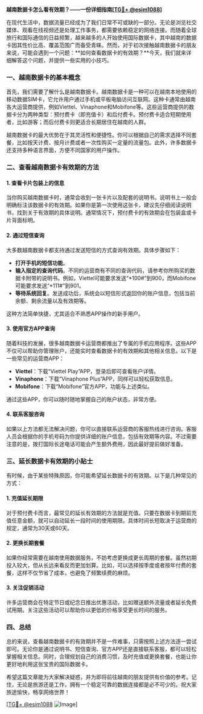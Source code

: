 **越南数据卡怎么看有效期？——一份详细指南[[TG💪+ @esim1088](https://t.me/s/esim1088)]**

在现代生活中，数据流量已经成为了我们日常不可或缺的一部分。无论是浏览社交媒体、观看在线视频还是处理工作事务，都需要依赖稳定的网络连接。而随着全球旅行和国际通信的日益频繁，越来越多的人开始使用国际数据卡，其中越南的数据卡因其性价比高、覆盖范围广而备受青睐。然而，对于初次接触越南数据卡的朋友来说，可能会遇到一个问题：**如何查看数据卡的有效期？**今天，我们就来详细解答这个问题，并提供一些实用的小技巧。

### 一、越南数据卡的基本概念

首先，我们需要了解什么是越南数据卡。越南数据卡是一种可以在越南本地使用的移动数据SIM卡，它允许用户通过手机或平板电脑访问互联网。这种卡通常由越南各大运营商提供，例如Viettel、Vinaphone和Mobifone等。这些运营商提供的数据卡分为两种类型：预付费卡（即充值卡）和后付费卡。预付费卡适合短期使用者，比如游客；而后付费卡则更适合长期居住在越南的人群。

越南数据卡的最大优势在于其灵活性和便捷性。你可以根据自己的需求选择不同套餐，比如按天计费、按月计费或者一次性购买一定量的流量包。此外，许多数据卡还支持多种语言界面，方便不同国家的用户操作。

### 二、查看越南数据卡有效期的方法

#### 1. 查看卡片包装上的信息

当你购买越南数据卡时，通常会收到一张卡片以及配套的说明书。说明书上一般会明确标注该数据卡的有效期。如果你是第一次使用这张卡，建议先仔细阅读说明书，找到关于有效期的具体说明。通常情况下，预付费卡的有效期会在包装盒或卡片背面标明。

#### 2. 通过短信查询

大多数越南数据卡都支持通过发送短信的方式查询有效期。具体步骤如下：

- **打开手机的短信功能**。
- **输入指定的查询代码**。不同的运营商有不同的查询代码，请参考你所购买的数据卡附带的说明书。例如，Viettel可能要求发送“*100#”到900，而Mobifone可能要求发送“*111#”到901。
- **等待系统回复**。发送成功后，系统会以短信形式返回你的账户信息，包括当前余额、剩余流量以及有效期等。

这种方法简单快捷，尤其适合不熟悉APP操作的新手用户。

#### 3. 使用官方APP查询

随着科技的发展，很多越南数据卡运营商都推出了专属的手机应用程序。这些APP不仅可以帮助你管理账户，还能实时查看数据卡的有效期和其他相关信息。以下是一些常见的运营商APP：

- **Viettel**：下载“Viettel Play”APP，登录后即可查看账户详情。
- **Vinaphone**：下载“Vinaphone Plus”APP，同样可以轻松获取信息。
- **Mobifone**：下载“Mobifone”官方APP，功能与上述类似。

通过这些APP，你可以随时随地掌握自己的账户状态，非常方便。

#### 4. 联系客服咨询

如果以上方法都无法解决问题，你可以直接联系运营商的客服热线进行咨询。客服人员会根据你的手机号码为你提供详细的账户信息，包括有效期等内容。不过需要注意的是，拨打国际长途电话可能会产生额外费用，因此最好提前做好准备。

### 三、延长数据卡有效期的小贴士

有时候，由于某些特殊原因，你可能希望延长数据卡的有效期。以下是几种常见的方式：

#### 1. 充值延长期限

对于预付费卡而言，最常见的延长有效期的方法就是充值。只要在数据卡到期前充值任意金额，就可以自动延长一段时间的使用期限。具体时间长短取决于运营商的规定，通常为30天或60天。

#### 2. 更换长期套餐

如果你经常需要在越南使用数据服务，不妨考虑更换成更长周期的套餐。虽然初期投入较大，但从长远来看反而更加划算。比如，可以选择按季度或者按年付费的套餐，这样不仅节省了成本，也避免了频繁续费的麻烦。

#### 3. 关注促销活动

许多运营商会在特定节日或纪念日推出优惠活动，比如赠送额外流量或者延长免费试用期。关注这些活动可以帮助你以更低的价格享受更长时间的服务。

### 四、总结

总的来说，查看越南数据卡的有效期并不是一件难事，只需按照上述方法逐一尝试即可。无论你是通过说明书、短信查询、官方APP还是直接联系客服，都可以轻松掌握相关信息。同时，合理规划自己的消费习惯，及时充值或更换套餐，也能让你更好地利用这张宝贵的国际数据卡。

希望这篇文章能为大家解决疑惑，并为即将前往越南的朋友提供有价值的参考。记住，无论是旅游还是工作，拥有一个稳定可靠的数据连接都是必不可少的。祝大家旅途愉快，畅享网络世界！

[[TG💪+ @esim1088](https://t.me/s/esim1088) ![Image](https://i.postimg.cc/4NQfJmqS/Snipaste-2025-05-13-00-14-12.png)]